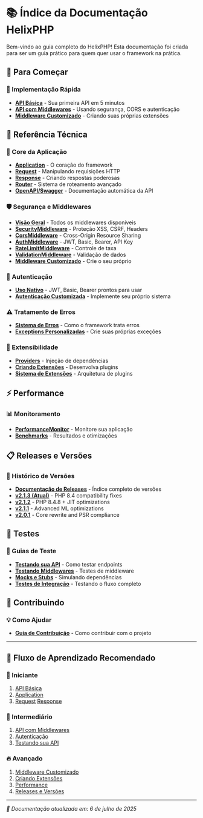 # 📚 Índice da Documentação HelixPHP

Bem-vindo ao guia completo do HelixPHP! Esta documentação foi criada para ser um guia prático para quem quer usar o framework na prática.

## 🚀 Para Começar

### 📖 Implementação Rápida
- [**API Básica**](implementions/usage_basic.md) - Sua primeira API em 5 minutos
- [**API com Middlewares**](implementions/usage_with_middleware.md) - Usando segurança, CORS e autenticação
- [**Middleware Customizado**](implementions/usage_with_custom_middleware.md) - Criando suas próprias extensões

## 🔧 Referência Técnica

### 📡 Core da Aplicação
- [**Application**](techinical/application.md) - O coração do framework
- [**Request**](techinical/http/request.md) - Manipulando requisições HTTP
- [**Response**](techinical/http/response.md) - Criando respostas poderosas
- [**Router**](techinical/routing/router.md) - Sistema de roteamento avançado
- [**OpenAPI/Swagger**](techinical/http/openapi_documentation.md) - Documentação automática da API

### 🛡️ Segurança e Middlewares
- [**Visão Geral**](techinical/middleware/README.md) - Todos os middlewares disponíveis
- [**SecurityMiddleware**](techinical/middleware/SecurityMiddleware.md) - Proteção XSS, CSRF, Headers
- [**CorsMiddleware**](techinical/middleware/CorsMiddleware.md) - Cross-Origin Resource Sharing
- [**AuthMiddleware**](techinical/middleware/AuthMiddleware.md) - JWT, Basic, Bearer, API Key
- [**RateLimitMiddleware**](techinical/middleware/RateLimitMiddleware.md) - Controle de taxa
- [**ValidationMiddleware**](techinical/middleware/ValidationMiddleware.md) - Validação de dados
- [**Middleware Customizado**](techinical/middleware/CustomMiddleware.md) - Crie o seu próprio

### 🔐 Autenticação
- [**Uso Nativo**](techinical/authentication/usage_native.md) - JWT, Basic, Bearer prontos para usar
- [**Autenticação Customizada**](techinical/authentication/usage_custom.md) - Implemente seu próprio sistema

### ⚠️ Tratamento de Erros
- [**Sistema de Erros**](techinical/exceptions/ErrorHandling.md) - Como o framework trata erros
- [**Exceptions Personalizadas**](techinical/exceptions/CustomExceptions.md) - Crie suas próprias exceções

### 🧩 Extensibilidade
- [**Providers**](techinical/providers/usage.md) - Injeção de dependências
- [**Criando Extensões**](techinical/providers/extension.md) - Desenvolva plugins
- [**Sistema de Extensões**](techinical/extesions/README.md) - Arquitetura de plugins

## ⚡ Performance

### 📊 Monitoramento
- [**PerformanceMonitor**](performance/PerformanceMonitor.md) - Monitore sua aplicação
- [**Benchmarks**](performance/benchmarks/README.md) - Resultados e otimizações

## 📋 Releases e Versões

### 🚀 Histórico de Versões
- [**Documentação de Releases**](releases/README.md) - Índice completo de versões
- [**v2.1.3 (Atual)**](releases/FRAMEWORK_OVERVIEW_v2.1.3.md) - PHP 8.4 compatibility fixes
- [**v2.1.2**](releases/FRAMEWORK_OVERVIEW_v2.1.2.md) - PHP 8.4.8 + JIT optimizations
- [**v2.1.1**](releases/FRAMEWORK_OVERVIEW_v2.1.1.md) - Advanced ML optimizations
- [**v2.0.1**](releases/FRAMEWORK_OVERVIEW_v2.0.1.md) - Core rewrite and PSR compliance

## 🧪 Testes

### 📝 Guias de Teste
- [**Testando sua API**](testing/api_testing.md) - Como testar endpoints
- [**Testando Middlewares**](testing/middleware_testing.md) - Testes de middleware
- [**Mocks e Stubs**](testing/mocks_and_stubs.md) - Simulando dependências
- [**Testes de Integração**](testing/integration_testing.md) - Testando o fluxo completo

## 🤝 Contribuindo

### 💡 Como Ajudar
- [**Guia de Contribuição**](contributing/README.md) - Como contribuir com o projeto

---

## 🎯 Fluxo de Aprendizado Recomendado

### 👶 Iniciante
1. [API Básica](implementions/usage_basic.md)
2. [Application](techinical/application.md)
3. [Request](techinical/http/request.md) [Response](techinical/http/response.md)

### 🚀 Intermediário
1. [API com Middlewares](implementions/usage_with_middleware.md)
2. [Autenticação](techinical/authentication/usage_native.md)
3. [Testando sua API](testing/api_testing.md)

### 🔥 Avançado
1. [Middleware Customizado](implementions/usage_with_custom_middleware.md)
2. [Criando Extensões](techinical/providers/extension.md)
3. [Performance](performance/PerformanceMonitor.md)
4. [Releases e Versões](releases/README.md)

---

*📖 Documentação atualizada em: 6 de julho de 2025*
